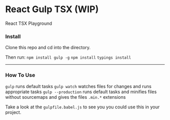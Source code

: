 # React Gulp TSX (WIP)

React TSX Playground

### Install

Clone this repo and cd into the directory.

Then run:
`npm install gulp -g`
`npm install`
`typings install`

---

### How To Use

`gulp` runs default tasks
`gulp watch` watches files for changes and runs appropriate tasks
`gulp --production` runs default tasks and minifies files without sourcemaps and gives the files `.min.*` extensions

Take a look at the `gulpfile.babel.js` to see you you could use this in your project.
